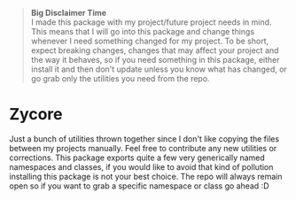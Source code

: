 > **Big Disclaimer Time** <br>
> I made this package with my project/future project needs in mind. This means that I will go into this package and change things whenever I need something changed for my project. To be short, expect breaking changes, changes that may affect your project and the way it behaves, so if you need something in this package, either install it and then don't update unless you know what has changed, or go grab only the utilities you need from the repo.

# Zycore

Just a bunch of utilities thrown together since I don't like copying the files between my projects manually.
Feel free to contribute any new utilities or corrections.
This package exports quite a few very generically named namespaces and classes, if you would like to avoid that kind of pollution installing this package is not your best choice. The repo will always remain open so if you want to grab a specific namespace or class go ahead :D
